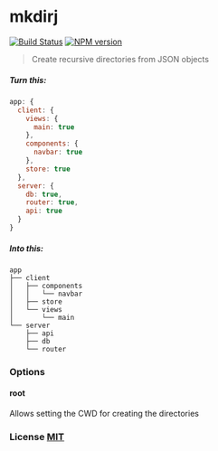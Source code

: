 # mkdirj
[![Build Status](https://travis-ci.org/stevelacy/mkdirj.png?branch=master)](https://travis-ci.org/stevelacy/mkdirj)
[![NPM version](https://badge.fury.io/js/mkdirj.png)](http://badge.fury.io/js/mkdirj)
> Create recursive directories from JSON objects

##### Turn this:

```js
app: {
  client: {
    views: {
      main: true
    },
    components: {
      navbar: true
    },
    store: true
  },
  server: {
    db: true,
    router: true,
    api: true
  }
}


```
##### Into this:

```
app
├── client
│   ├── components
│   │   └── navbar
│   ├── store
│   └── views
│       └── main
└── server
    ├── api
    ├── db
    └── router

```

### Options

#### root

Allows setting the CWD for creating the directories

### License [MIT](MIT)

